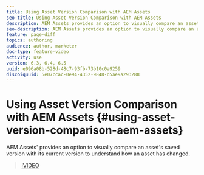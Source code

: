 ```yaml
---
title: Using Asset Version Comparison with AEM Assets
seo-title: Using Asset Version Comparison with AEM Assets
description: AEM Assets provides an option to visually compare an asset's saved version with its current version to understand how an asset has changed.
seo-description: AEM Assets provides an option to visually compare an asset's saved version with its current version to understand how an asset has changed.
feature: page-diff
topics: authoring
audience: author, marketer
doc-type: feature-video
activity: use
version: 6.3, 6.4, 6.5
uuid: e096a08b-528d-48c7-93fb-73b10c0a9259
discoiquuid: 5e07ccac-0e94-4352-9848-d5ae9a293288
---
```


# Using Asset Version Comparison with AEM Assets {#using-asset-version-comparison-aem-assets}

AEM Assets' provides an option to visually compare an asset's saved version with its current version to understand how an asset has changed.

>[!VIDEO](https://video.tv.adobe.com/v/28691/?quality=9)